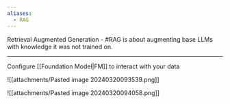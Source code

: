 ```yaml
---
aliases:
  - RAG
---
```


Retrieval Augmented Generation - #RAG is about augmenting base LLMs with knowledge it was not trained on. 


---- 
Configure [[Foundation Model|FM]]  to interact with your data

![[attachments/Pasted image 20240320093539.png]]


![[attachments/Pasted image 20240320094058.png]]

